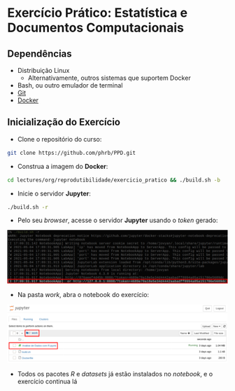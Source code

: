 

# Exercício Prático: Estatística e Documentos Computacionais


## Dependências

-   Distribuição Linux
    -   Alternativamente, outros sistemas que suportem Docker
-   Bash, ou outro emulador de terminal
-   [Git](https://git-scm.com/downloads)
-   [Docker](https://docs.docker.com/get-docker/)


## Inicialização do Exercício

-   Clone o repositório do curso:

``` bash
git clone https://github.com/phrb/PPD.git
```

-   Construa a imagem do **Docker**:

``` bash
cd lectures/org/reprodutibilidade/exercicio_pratico && ./build.sh -b
```

-   Inicie o servidor **Jupyter**:

``` bash
./build.sh -r
```

-   Pelo seu *browser*, acesse o servidor **Jupyter** usando o *token* gerado:

![img](assets/docker_run.png)

-   Na pasta *work*, abra o notebook do exercício:

![img](assets/load_notebook.png)

-   Todos  os pacotes  *R* e  *datasets* já  estão instalados  no *notebook*,  e o
    exercício continua lá
